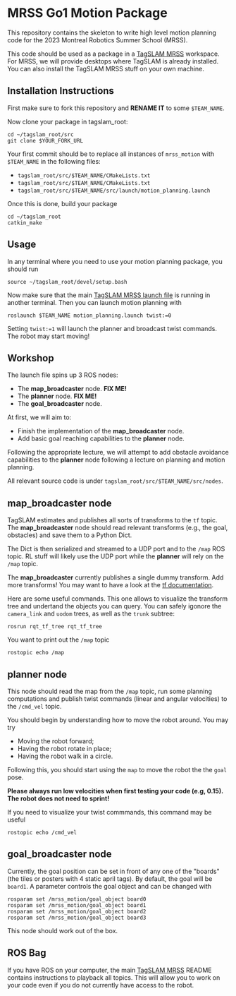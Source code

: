 #  MRSS Go1 Motion Package
This repository contains the skeleton to write high level motion planning code for the 2023 Montreal Robotics Summer School (MRSS).

This code should be used as a package in a [TagSLAM MRSS](https://github.com/sachaMorin/tagslam_root/blob/master/README-MRSS.md) workspace. For MRSS, we will
provide desktops where TagSLAM is already installed. You can also install the TagSLAM MRSS stuff on your own machine.

## Installation Instructions
First make sure to fork this repository and **RENAME IT** to some ```$TEAM_NAME```.

Now clone your package in tagslam_root:
```shell
cd ~/tagslam_root/src
git clone $YOUR_FORK_URL
```

Your first commit should be to replace all instances of ```mrss_motion``` with ```$TEAM_NAME``` in the following files:
- ```tagslam_root/src/$TEAM_NAME/CMakeLists.txt```
 - ```tagslam_root/src/$TEAM_NAME/CMakeLists.txt```
 - ```tagslam_root/src/$TEAM_NAME/src/launch/motion_planning.launch```

Once this is done, build your package

```shell
cd ~/tagslam_root
catkin_make
```
## Usage
In any terminal where you need to use your motion planning package, you should run
```shell
source ~/tagslam_root/devel/setup.bash
```

Now make sure that the main [TagSLAM MRSS launch file](https://github.com/sachaMorin/tagslam_root/blob/master/README-MRSS.md) is running in another terminal. Then you can launch motion planning with
```shell
roslaunch $TEAM_NAME motion_planning.launch twist:=0
```
Setting ```twist:=1``` will launch the planner and broadcast twist commands. The robot may start moving!

## Workshop
The launch file spins up 3 ROS nodes:
- The **map_broadcaster** node. **FIX ME!**
- The **planner** node. **FIX ME!**
- The **goal_broadcaster** node.

At first, we will aim to:
- Finish the implementation of the **map_broadcaster** node.
- Add basic goal reaching capabilities to the **planner** node.

Following the appropriate lecture, we will attempt to add obstacle avoidance capabilities to the **planner** node following a lecture on planning and motion planning.

All relevant source code is under ```tagslam_root/src/$TEAM_NAME/src/nodes```.


## map_broadcaster node
 TagSLAM estimates and publishes all sorts of transforms to the ```tf``` topic. The **map_broadcaster** node should read relevant transforms (e.g., the goal, obstacles) and save them to a Python Dict. 
 
The Dict is then
serialized and streamed to a UDP port and to the ```/map``` ROS topic. RL stuff will likely use the UDP port while
the **planner** will rely on the ```/map``` topic.

The **map_broadcaster** currently publishes a single dummy transform. Add more transforms! You may want to have a look at the [tf documentation](http://wiki.ros.org/tf#:~:text=tf%20is%20a%20package%20that,any%20desired%20point%20in%20time.).

Here are some useful commands. This one allows to visualize the transform tree and undertand the objects you can query. 
You can safely igonore the ```camera_link``` and ```uodom``` trees, as well as the ```trunk``` subtree:
```shell
rosrun rqt_tf_tree rqt_tf_tree 
```
You want to print out the ```/map```  topic
```shell
rostopic echo /map
```



## planner node

This node should read the map from the ```/map``` topic, run some planning computations and publish twist commands (linear and angular velocities) to the ```/cmd_vel``` topic.

You should begin by understanding how to move the robot around. You may try 
- Moving the robot forward;
- Having the robot rotate in place;
- Having the robot walk in a circle.

Following this, you should start using the ```map``` to move the robot the the ```goal``` pose.


**Please always run low velocities when first testing your code (e.g, 0.15). The robot does not need to sprint!**

If you need to visualize your twist commmands, this command may be useful
```shell
rostopic echo /cmd_vel
```

## goal_broadcaster node
Currently, the goal position can be set in front of any one of the "boards" (the tiles or posters with 4 static april tags).
By default, the goal will be `board1`. A parameter controls the goal object and can be changed with

```shell
rosparam set /mrss_motion/goal_object board0
rosparam set /mrss_motion/goal_object board1
rosparam set /mrss_motion/goal_object board2
rosparam set /mrss_motion/goal_object board3
```
This node should work out of the box.

## ROS Bag
If you have ROS on your computer, the main [TagSLAM MRSS](https://github.com/sachaMorin/tagslam_root/blob/master/README-MRSS.md) README contains
instructions to playback all topics. This will allow you to work on your code even if you do not currently have 
access to the robot.